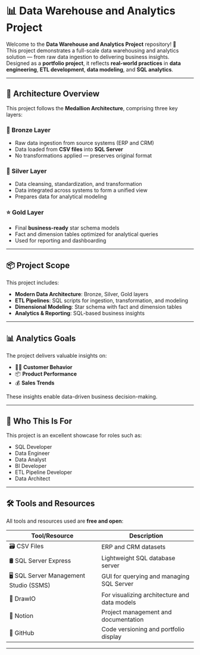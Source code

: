 # 📊 Data Warehouse and Analytics Project

Welcome to the **Data Warehouse and Analytics Project** repository! 🚀  
This project demonstrates a full-scale data warehousing and analytics solution — from raw data ingestion to delivering business insights. Designed as a **portfolio project**, it reflects **real-world practices** in **data engineering**, **ETL development**, **data modeling**, and **SQL analytics**.

---

## 🧱 Architecture Overview

This project follows the **Medallion Architecture**, comprising three key layers:

### 🔹 Bronze Layer
- Raw data ingestion from source systems (ERP and CRM)
- Data loaded from **CSV files** into **SQL Server**  
- No transformations applied — preserves original format

### 🔸 Silver Layer
- Data cleansing, standardization, and transformation
- Data integrated across systems to form a unified view
- Prepares data for analytical modeling

### ⭐ Gold Layer
- Final **business-ready** star schema models
- Fact and dimension tables optimized for analytical queries
- Used for reporting and dashboarding

---

## 📦 Project Scope

This project includes:

- **Modern Data Architecture**: Bronze, Silver, Gold layers
- **ETL Pipelines**: SQL scripts for ingestion, transformation, and modeling
- **Dimensional Modeling**: Star schema with fact and dimension tables
- **Analytics & Reporting**: SQL-based business insights

---

## 📊 Analytics Goals

The project delivers valuable insights on:

- 🧍‍♂️ **Customer Behavior**
- 📦 **Product Performance**
- 💰 **Sales Trends**

These insights enable data-driven business decision-making.

---

## 🎯 Who This Is For

This project is an excellent showcase for roles such as:

- SQL Developer  
- Data Engineer  
- Data Analyst  
- BI Developer  
- ETL Pipeline Developer  
- Data Architect

---

## 🛠️ Tools and Resources

All tools and resources used are **free and open**:

| Tool/Resource             | Description |
|---------------------------|-------------|
| 🗃️ CSV Files               | ERP and CRM datasets |
| 🛢️ SQL Server Express      | Lightweight SQL database server |
| 🖥️ SQL Server Management Studio (SSMS) | GUI for querying and managing SQL Server |
| 📐 DrawIO                  | For visualizing architecture and data models |
| 📘 Notion                  | Project management and documentation |
| 🧾 GitHub                  | Code versioning and portfolio display |

---
